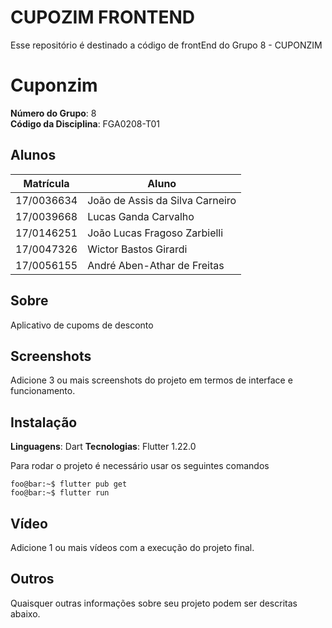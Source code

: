 # CUPOZIM FRONTEND
Esse repositório é destinado a código de frontEnd do Grupo 8 - CUPONZIM 

# Cuponzim

**Número do Grupo**: 8<br>
**Código da Disciplina**: FGA0208-T01<br>

## Alunos
|Matrícula | Aluno |
| -- | -- |
| 17/0036634  | João de Assis da Silva Carneiro |
| 17/0039668  | Lucas Ganda Carvalho |
| 17/0146251  | João Lucas Fragoso Zarbielli |
| 17/0047326  | Wictor Bastos Girardi  |
| 17/0056155  | André Aben-Athar de Freitas |

## Sobre 
Aplicativo de cupoms de desconto

## Screenshots
Adicione 3 ou mais screenshots do projeto em termos de interface e funcionamento.

## Instalação 
**Linguagens**: Dart
**Tecnologias**: Flutter 1.22.0

Para rodar o projeto é necessário usar os seguintes comandos

```console
foo@bar:~$ flutter pub get
foo@bar:~$ flutter run
```

## Vídeo
Adicione 1 ou mais vídeos com a execução do projeto final.

## Outros 
Quaisquer outras informações sobre seu projeto podem ser descritas abaixo.
